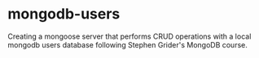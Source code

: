 # mongodb-users

Creating a mongoose server that performs CRUD operations with a local mongodb users database following Stephen Grider's MongoDB course.

